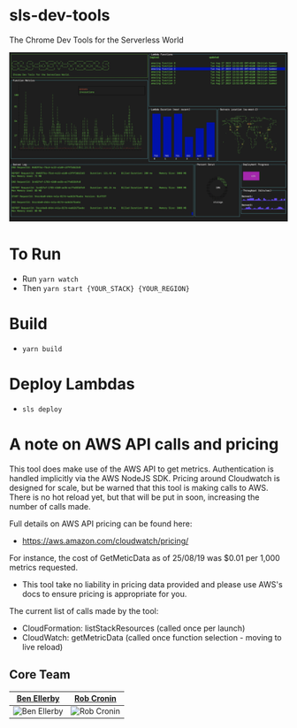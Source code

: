 # sls-dev-tools
The Chrome Dev Tools for the Serverless World

![demo](./demo.png)

# To Run

- Run `yarn watch`
- Then `yarn start {YOUR_STACK} {YOUR_REGION}`

# Build

- `yarn build`


# Deploy Lambdas

- `sls deploy`

# A note on AWS API calls and pricing

This tool does make use of the AWS API to get metrics. Authentication is handled implicitly via the AWS NodeJS SDK. Pricing around Cloudwatch is designed for scale, but be warned that this tool is making calls to AWS. There is no hot reload yet, but that will be put in soon, increasing the number of calls made.

Full details on AWS API pricing can be found here:
- https://aws.amazon.com/cloudwatch/pricing/

For instance, the cost of GetMeticData as of 25/08/19 was $0.01 per 1,000 metrics requested.
- This tool take no liability in pricing data provided and please use AWS's docs to ensure pricing is appropriate for you.

The current list of calls made by the tool:

- CloudFormation: listStackResources (called once per launch)
- CloudWatch: getMetricData (called once function selection - moving to live reload)





## Core Team

| [Ben Ellerby](https://github.com/BenEllerby)                            | [Rob Cronin](https://github.com/robcronin)                            |
|-------------------------------------------------------------------------|-----------------------------------------------------------------------|
| ![Ben Ellerby](https://avatars2.githubusercontent.com/u/11080984?s=150) | ![Rob Cronin](https://avatars3.githubusercontent.com/u/32868346?s=150) |